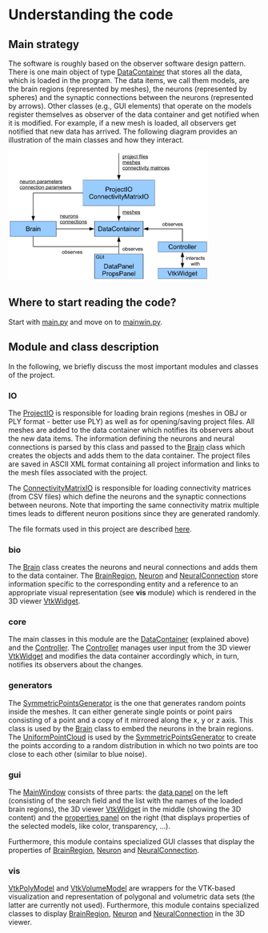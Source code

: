 # Understanding the code

## Main strategy

The software is roughly based on the observer software design pattern. There is one main object of type [DataContainer](../core/datacontainer.py) that stores all the data, which is loaded in the program. The data items, we call them models, are the brain regions (represented by meshes), the neurons (represented by spheres) and the synaptic connections between the neurons (represented by arrows). Other classes (e.g., GUI elements) that operate on the models register themselves as observer of the data container and get notified when it is modified. For example, if a new mesh is loaded, all observers get notified that new data has arrived. The following diagram provides an illustration of the main classes and how they interact.

<img src="diagram/diagram.png" width="400"/>

## Where to start reading the code?

Start with [main.py](../main.py) and move on to [mainwin.py](../gui/mainwin.py).

## Module and class description

In the following, we briefly discuss the most important modules and classes of the project.

### IO

The [ProjectIO](../IO/project.py) is responsible for loading brain regions (meshes in OBJ or PLY format - better use PLY) as well as for opening/saving project files. All meshes are added to the data container which notifies its observers about the new data items. The information defining the neurons and neural connections is parsed by this class and passed to the [Brain](../bio/brain.py) class which creates the objects and adds them to the data container. The project files are saved in ASCII XML format containing all project information and links to the mesh files associated with the project.

The [ConnectivityMatrixIO](../IO/conmat.py) is responsible for loading connectivity matrices (from CSV files) which define the neurons and the synaptic connections between neurons. Note that importing the same connectivity matrix multiple times leads to different neuron positions since they are generated randomly.

The file formats used in this project are described [here](./file_formats.md).

### bio

The [Brain](../bio/brain.py) class creates the neurons and neural connections and adds them to the data container. The [BrainRegion](../bio/brainregion.py), [Neuron](../bio/neuron.py) and [NeuralConnection](../bio/neuralconnection.py) store information specific to the corresponding entity and a reference to an appropriate visual representation (see **vis** module) which is rendered in the 3D viewer [VtkWidget](../gui/vtkwidget.py).

### core

The main classes in this module are the [DataContainer](../core/datacontainer.py) (explained above) and the [Controller](../core/controller.py). The [Controller](../core/controller.py) manages user input from the 3D viewer [VtkWidget](../gui/vtkwidget.py) and modifies the data container accordingly which, in turn, notifies its observers about the changes.

### generators

The [SymmetricPointsGenerator](../generators/symmetricpoints.py) is the one that generates random points inside the meshes. It can either generate single points or point pairs consisting of a point and a copy of it mirrored along the x, y or z axis. This class is used by the [Brain](../bio/brain.py) class to embed the neurons in the brain regions. The [UniformPointCloud](../generators/uniformpointcloud.py) is used by the [SymmetricPointsGenerator](../generators/symmetricpoints.py) to create the points according to a random distribution in which no two points are too close to each other (similar to blue noise).

### gui

The [MainWindow](../gui/mainwin.py) consists of three parts: the [data panel](../gui/datapanel.py) on the left (consisting of the search field and the list with the names of the loaded brain regions), the 3D viewer [VtkWidget](../gui/vtkwidget.py) in the middle (showing the 3D content) and the [properties panel](../gui/propspanel.py) on the right (that displays properties of the selected models, like color, transparency, ...).

Furthermore, this module contains specialized GUI classes that display the properties of [BrainRegion](../bio/brainregion.py), [Neuron](../bio/neuron.py) and [NeuralConnection](../bio/neuralconnection.py).

### vis

[VtkPolyModel](../vis/vtkpoly.py) and [VtkVolumeModel](../vis/vtkvol.py) are wrappers for the VTK-based visualization and representation of polygonal and volumetric data sets (the latter are currently not used). Furthermore, this module contains specialized classes to display [BrainRegion](../bio/brainregion.py), [Neuron](../bio/neuron.py) and [NeuralConnection](../bio/neuralconnection.py) in the 3D viewer.
